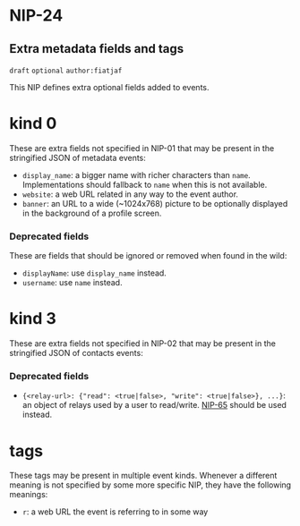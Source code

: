 # NIP-24

## Extra metadata fields and tags

`draft` `optional` `author:fiatjaf`

This NIP defines extra optional fields added to events.

# kind 0

These are extra fields not specified in NIP-01 that may be present in the stringified JSON of metadata events:

- `display_name`: a bigger name with richer characters than `name`. Implementations should fallback to `name` when this is not available.
- `website`: a web URL related in any way to the event author.
- `banner`: an URL to a wide (~1024x768) picture to be optionally displayed in the background of a profile screen.

### Deprecated fields

These are fields that should be ignored or removed when found in the wild:

- `displayName`: use `display_name` instead.
- `username`: use `name` instead.

# kind 3

These are extra fields not specified in NIP-02 that may be present in the stringified JSON of contacts events:

### Deprecated fields

- `{<relay-url>: {"read": <true|false>, "write": <true|false>}, ...}`: an object of relays used by a user to read/write. [NIP-65](65.md) should be used instead.

# tags

These tags may be present in multiple event kinds. Whenever a different meaning is not specified by some more specific NIP, they have the following meanings:

- `r`: a web URL the event is referring to in some way
